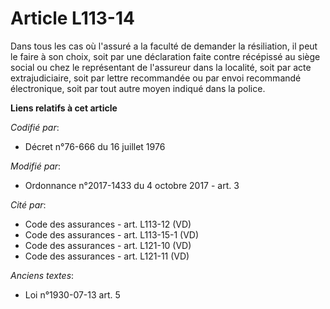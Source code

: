 # Article L113-14

Dans tous les cas où l'assuré a la faculté de demander la résiliation, il peut le faire à son choix, soit par une déclaration
faite contre récépissé au siège social ou chez le représentant de l'assureur dans la localité, soit par acte extrajudiciaire,
soit par lettre recommandée ou par envoi recommandé électronique, soit par tout autre moyen indiqué dans la police.

**Liens relatifs à cet article**

_Codifié par_:

  - Décret n°76-666 du 16 juillet 1976

_Modifié par_:

  - Ordonnance n°2017-1433 du 4 octobre 2017 - art. 3

_Cité par_:

  - Code des assurances - art. L113-12 (VD)
  - Code des assurances - art. L113-15-1 (VD)
  - Code des assurances - art. L121-10 (VD)
  - Code des assurances - art. L121-11 (VD)

_Anciens textes_:

  - Loi n°1930-07-13 art. 5
